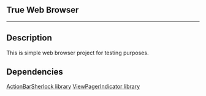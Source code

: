 ## True Web Browser ##
----------

Description
-------
This is simple web browser project for testing purposes. 

Dependencies
-------
[ActionBarSherlock library][1]
[ViewPagerIndicator library][2]


  [1]: http://actionbarsherlock.com
  [2]: http://viewpagerindicator.com/
